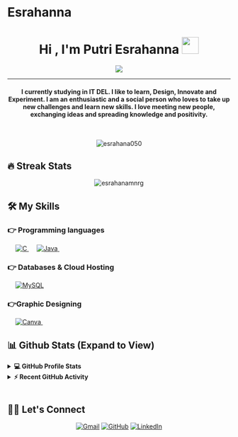 # Esrahanna
<h1 align="center"> Hi , I'm Putri Esrahanna  <img src="https://media.giphy.com/media/hvRJCLFzcasrR4ia7z/giphy.gif" width="38"></h1>
<p align="center">
 <a href="https://github.com/DenverCoder1/readme-typing-svg"><img src="https://readme-typing-svg.herokuapp.com?lines=Information+System+Student;Web+Developer+Enthusiast;Data%20Science%20|%20Enthusiast;Always%20learning%20new%20things&center=true&width=500&height=50&font=georgia"></a>
</p>
<hr/>
<h4 align="center">I currently studying in IT DEL. I like to learn, Design, Innovate and Experiment. I am an enthusiastic and a social person who loves to take up new challenges and learn new skills. I love meeting new people, exchanging ideas and spreading knowledge and positivity.</h4>
<br>
<p align="center"> <img src="https://komarev.com/ghpvc/?username=esrahanamnrg&label=Esrahana's%20Profile%20Views%20&color=dc143c&style=plastic" alt="esrahana050" /> </p>

## 🔥 Streak Stats

<p align="center"><img align="center" src="https://github-readme-streak-stats.herokuapp.com/?user=esrahanamnrg&theme=algolia" alt="esrahanamnrg" /></p>

## 🛠️ My Skills

### 👉 Programming languages

<p align="left"> 
  &emsp; 
  <a href="https://www.cprogramming.com/" target="_blank"> 
    <img alt="C" src="https://img.shields.io/badge/C%20-%232370ED.svg?logo=c&logoColor=white">
  </a> 
 &emsp;
  <a href="https://www.java.com" target="_blank"> 
    <img alt="Java" src="https://img.shields.io/badge/Java-%23007396.svg?logo=java&logoColor=white">
  </a>
  &emsp;
	
</p>


### 👉 Databases & Cloud Hosting

<p align="left">
  &emsp;
    <a href="https://www.mysql.com/"><img alt="MySQL" src="https://img.shields.io/badge/MySQL-00000F?style=flat&logo=mysql&logoColor=white"></a>
 &emsp; 
</p>
  
### 👉Graphic Designing
<p align="left">
  &emsp;  
  <a href="#">
  	<img alt="Canva" src="https://img.shields.io/badge/Canva-%2300C4CC.svg?style=flat&logo=Canva&logoColor=white"/>
  </a>
&emsp; 
 </p>


## 📊 Github Stats (Expand to View)

<details> 
  <summary><b>💻 GitHub Profile Stats</b></summary>
  <br/>
  <p align="center">
    <a href="https://github.com/esrahanamnrg"><img align="center" src="https://github-readme-stats.vercel.app/api?username=esrahanamnrg&show_icons=true&locale=en&theme=algolia" alt="esrahanamnrg" height="192px"/></a>
	</p>
	<p  align="center">
	  <img src="https://github-readme-stats.vercel.app/api/top-langs?username=esrahanamnrg&show_icons=true&locale=en&layout=compact&theme=algolia" alt="esrahanamnrg" height="192px"/>
	</p>
  <br/>
  <b>Note:</b> Top languages is only a metric of the languages my public code consists of and doesn't reflect experience or skill level.
  </p>
</details>

<details>
  <summary><b>⚡ Recent GitHub Activity</b></summary>
  <br/>
   <a href="https://github.com/esrahanamnrg"><img alt="Esrahana's Activity Graph" src="https://activity-graph.herokuapp.com/graph?username=esrahanamnrg&custom_title=Esrahana's%20Contribution%20Graph&theme=react-dark" /></a>
  <br/>

</details>

<br/>

## 🙋‍♀️ Let's Connect

<p align="center">
	<a href="mailto:candida.esramanurung01@gmail.com"><img src="https://img.icons8.com/bubbles/50/000000/gmail.png" alt="Gmail"/></a>
	<a href="https://github.com/esrahanamnrg"><img src="https://img.icons8.com/bubbles/50/000000/github.png" alt="GitHub"/></a>
	<a href="https://linkedin.com/in/putri-esrahana-manurung"><img src="https://img.icons8.com/bubbles/50/000000/linkedin.png" alt="LinkedIn"/></a>

	
</p>


